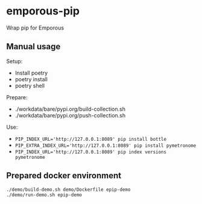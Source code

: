 # emporous-pip


Wrap pip for Emporous

## Manual usage

Setup:

* Install poetry
* poetry install
* poetry shell

Prepare:

* ./workdata/bare/pypi.org/build-collection.sh
* ./workdata/bare/pypi.org/push-collection.sh

Use:

* `PIP_INDEX_URL='http://127.0.0.1:8089' pip install bottle`
* `PIP_EXTRA_INDEX_URL='http://127.0.0.1:8089' pip install pymetronome`
* `PIP_INDEX_URL='http://127.0.0.1:8089' pip index versions pymetronome`

## Prepared docker environment

```bash
./demo/build-demo.sh demo/Dockerfile epip-demo
./demo/run-demo.sh epip-demo
```
